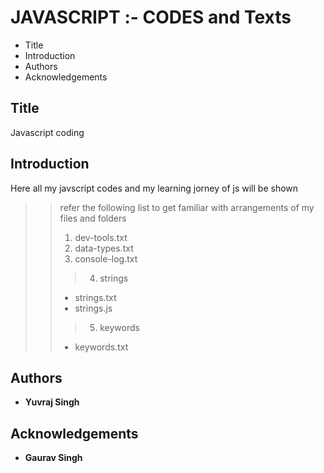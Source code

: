# JAVASCRIPT :- CODES and Texts
 
 - Title
 - Introduction
 - Authors
 - Acknowledgements

## Title

Javascript coding

## Introduction

Here all my javscript codes and my learning jorney of js will be shown 
>
>>refer the following list to get familiar with arrangements of my files and folders
>> 1. dev-tools.txt
>> 2. data-types.txt
>> 3. console-log.txt
>>> 4. strings
>> - strings.txt
>> - strings.js
>>> 5. keywords 
>> - keywords.txt

## Authors 
 
 - **Yuvraj Singh**

## Acknowledgements
 
 - **Gaurav Singh**

